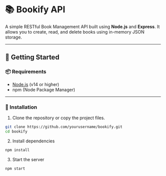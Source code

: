 # 📚 Bookify API

A simple RESTful Book Management API built using **Node.js** and **Express**. It allows you to create, read, and delete books using in-memory JSON storage.

---

## 🚀 Getting Started

### 📦 Requirements
- [Node.js](https://nodejs.org/en/) (v14 or higher)
- npm (Node Package Manager)

---

### 🔧 Installation

1. Clone the repository or copy the project files.

```bash
git clone https://github.com/yourusername/bookify.git
cd bookify
```
2. Install dependencies

```bash
npm install
```
3. Start the server

```bash
npm start
```
   


